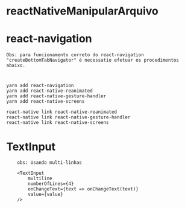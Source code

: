 # reactNativeManipularArquivo

# react-navigation

    Obs: para funcionamento correto do react-navigation "createBottomTabNavigator" é necessatio efetuar os procedimentos abaixo.

#

    yarn add react-navigation
    yarn add react-native-reanimated
    yarn add react-native-gesture-handler
    yarn add react-native-screens

    react-native link react-native-reanimated
    react-native link react-native-gesture-handler
    react-native link react-native-screens

# TextInput

        obs: Usando multi-linhas

        <TextInput
            multiline
            numberOfLines={4}
            onChangeText={text => onChangeText(text)}
            value={value}
        />
